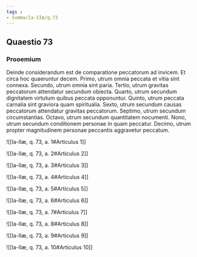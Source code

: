 ```yaml
---
tags : 
- Summa/Ia-IIæ/q.73
---
```


## Quaestio 73

### Prooemium

Deinde considerandum est de comparatione peccatorum ad invicem. Et circa hoc quaeruntur decem. Primo, utrum omnia peccata et vitia sint connexa. Secundo, utrum omnia sint paria. Tertio, utrum gravitas peccatorum attendatur secundum obiecta. Quarto, utrum secundum dignitatem virtutum quibus peccata opponuntur. Quinto, utrum peccata carnalia sint graviora quam spiritualia. Sexto, utrum secundum causas peccatorum attendatur gravitas peccatorum. Septimo, utrum secundum circumstantias. Octavo, utrum secundum quantitatem nocumenti. Nono, utrum secundum conditionem personae in quam peccatur. Decimo, utrum propter magnitudinem personae peccantis aggravetur peccatum.

![[Ia-IIæ, q. 73, a. 1#Articulus 1]]

![[Ia-IIæ, q. 73, a. 2#Articulus 2]]

![[Ia-IIæ, q. 73, a. 3#Articulus 3]]

![[Ia-IIæ, q. 73, a. 4#Articulus 4]]

![[Ia-IIæ, q. 73, a. 5#Articulus 5]]

![[Ia-IIæ, q. 73, a. 6#Articulus 6]]

![[Ia-IIæ, q. 73, a. 7#Articulus 7]]

![[Ia-IIæ, q. 73, a. 8#Articulus 8]]

![[Ia-IIæ, q. 73, a. 9#Articulus 9]]

![[Ia-IIæ, q. 73, a. 10#Articulus 10]]

